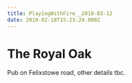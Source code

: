 ```yaml
---
title: PlayingWithFire__2010-03-12
date: 2010-02-18T15:23:24.000Z
---
```

The Royal Oak
=============

Pub on Felixstowe road, other details tbc.
